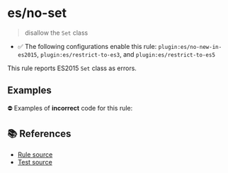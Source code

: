 # es/no-set
> disallow the `Set` class

- ✅ The following configurations enable this rule: `plugin:es/no-new-in-es2015`, `plugin:es/restrict-to-es3`, and `plugin:es/restrict-to-es5`

This rule reports ES2015 `Set` class as errors.

## Examples

⛔ Examples of **incorrect** code for this rule:

<eslint-playground type="bad" code="/*eslint es/no-set: error */
let set = new Set()
" />

## 📚 References

- [Rule source](https://github.com/mysticatea/eslint-plugin-es/blob/v4.0.0/lib/rules/no-set.js)
- [Test source](https://github.com/mysticatea/eslint-plugin-es/blob/v4.0.0/tests/lib/rules/no-set.js)
